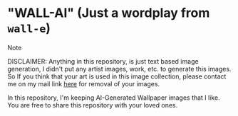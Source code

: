 # "WALL-AI" (Just a wordplay from `wall-e`)

> [!NOTE]
>
> DISCLAIMER:
> Anything in this repository, is just text based image generation, I didn't put any artist images, work, etc. to generate this images.
> So If you think that your art is used in this image collection, please contact me on my mail link [here](mailto:harshvy5094@proton.me) for removal of your images.

In this repository, I'm keeping AI-Generated Wallpaper images that I like.
You are free to share this repository with your loved ones.
